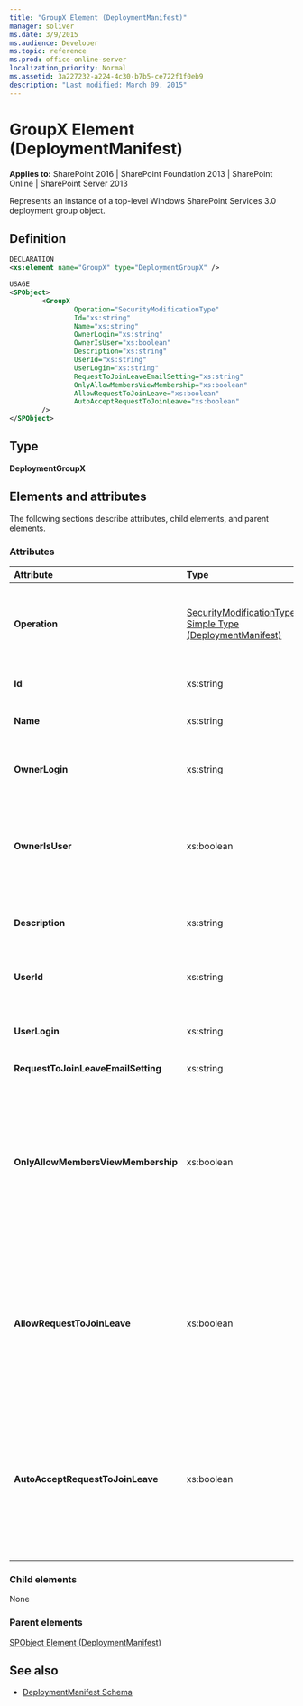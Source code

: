 ```yaml
---
title: "GroupX Element (DeploymentManifest)"
manager: soliver
ms.date: 3/9/2015
ms.audience: Developer
ms.topic: reference
ms.prod: office-online-server
localization_priority: Normal
ms.assetid: 3a227232-a224-4c30-b7b5-ce722f1f0eb9
description: "Last modified: March 09, 2015"
---
```


# GroupX Element (DeploymentManifest)

**Applies to:** SharePoint 2016 | SharePoint Foundation 2013 | SharePoint Online | SharePoint Server 2013 
  
Represents an instance of a top-level Windows SharePoint Services 3.0 deployment group object.

## Definition

```XML
DECLARATION
<xs:element name="GroupX" type="DeploymentGroupX" />

USAGE
<SPObject>
        <GroupX
                Operation="SecurityModificationType"
                Id="xs:string"
                Name="xs:string"
                OwnerLogin="xs:string"
                OwnerIsUser="xs:boolean"
                Description="xs:string"
                UserId="xs:string"
                UserLogin="xs:string"
                RequestToJoinLeaveEmailSetting="xs:string"
                OnlyAllowMembersViewMembership="xs:boolean"
                AllowRequestToJoinLeave="xs:boolean"
                AutoAcceptRequestToJoinLeave="xs:boolean"
        />
</SPObject>

```

## Type

**DeploymentGroupX**
  
## Elements and attributes

The following sections describe attributes, child elements, and parent elements.

### Attributes

|**Attribute**|**Type**|**Description**|
|:-----|:-----|:-----|
|**Operation** <br/> |[SecurityModificationType Simple Type (DeploymentManifest)](securitymodificationtype-simple-type-deploymentmanifest.md) <br/> |Required. The security modification operation associated with the group.  <br/> |
|**Id** <br/> |xs:string  <br/> |Required. Identifier of the group.  <br/> |
|**Name** <br/> |xs:string  <br/> |Required. Name of the group.  <br/> |
|**OwnerLogin** <br/> |xs:string  <br/> |Optional. Login information for the group owner.  <br/> |
|**OwnerIsUser** <br/> |xs:boolean  <br/> |Optional. Specifies whether the owner is the current user; **true** if the owner is the user.  <br/> |
|**Description** <br/> |xs:string  <br/> |Optional. Description of the deployment group.  <br/> |
|**UserId** <br/> |xs:string  <br/> |Optional. Identifier of the current user.  <br/> |
|**UserLogin** <br/> |xs:string  <br/> |Optional. Login information for the current user.  <br/> |
|**RequestToJoinLeaveEmailSetting** <br/> |xs:string  <br/> |Optional.  <br/> |
|**OnlyAllowMembersViewMembership** <br/> |xs:boolean  <br/> |Optional. Specifies whether only group members can view the list of deployment group members; **true** if only group members can view the list.  <br/> |
|**AllowRequestToJoinLeave** <br/> |xs:boolean  <br/> |Optional. Specifies whether users can request to join or leave the deployment group; **true** if users can request to join or leave the group..  <br/> |
|**AutoAcceptRequestToJoinLeave** <br/> |xs:boolean  <br/> |Optional. Specifies whether requests to join or leave the deployment group are automatically accepted; **true** if requests are automatically accepted.  <br/> |
   
### Child elements

None
   
### Parent elements

[SPObject Element (DeploymentManifest)](spobject-element-deploymentmanifest.md)
   
## See also

- [DeploymentManifest Schema](deploymentmanifest-schema.md)

